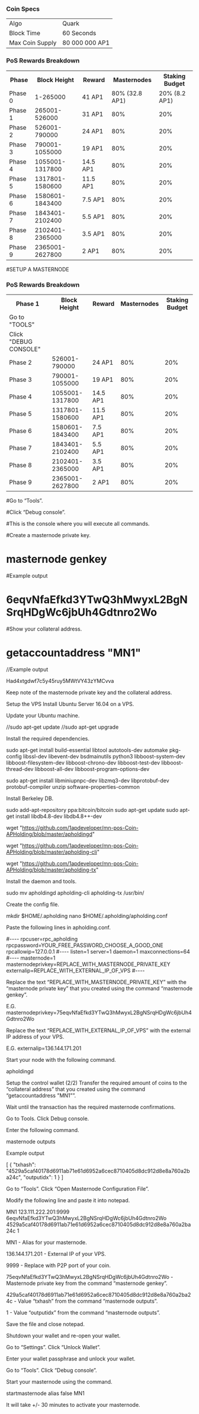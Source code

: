 
### Coin Specs
<table>
<tr><td>Algo</td><td>Quark</td></tr>
<tr><td>Block Time</td><td>60 Seconds</td></tr>
<tr><td>Max Coin Supply </td><td>80 000 000 AP1</td></tr>
</table>


### PoS Rewards Breakdown

<table>
<th>Phase</th><th>Block Height</th><th>Reward</th><th>Masternodes</th><th>Staking Budget</th>
<tr><td>Phase 0</td><td>1-265000</td><td>41 AP1</td><td>80% (32.8 AP1)</td><td>20% (8.2 AP1)</td></tr>
<tr><td>Phase 1</td><td>265001-526000</td><td>31 AP1</td><td>80% </td><td>20% </td></tr>
<tr><td>Phase 2</td><td>526001-790000</td><td>24 AP1</td><td>80% </td><td>20% </td></tr>
<tr><td>Phase 3</td><td>790001-1055000</td><td>19 AP1</td><td>80% </td><td>20%</td></tr>
<tr><td>Phase 4</td><td>1055001-1317800</td><td>14.5 AP1</td><td>80% </td><td>20%</td></tr>
<tr><td>Phase 5</td><td>1317801-1580600</td><td>11.5 AP1</td><td>80% </td><td>20%</td></tr>
<tr><td>Phase 6</td><td>1580601-1843400</td><td>7.5 AP1</td><td>80% </td><td>20%</td></tr>
<tr><td>Phase 7</td><td>1843401-2102400</td><td>5.5 AP1</td><td>80% </td><td>20%</td></tr>
<tr><td>Phase 8</td><td>2102401-2365000</td><td>3.5 AP1</td><td>80% </td><td>20%</td></tr>
<tr><td>Phase 9</td><td>2365001-2627800</td><td>2 AP1</td><td>80% </td><td>20%</td></tr>
</table>


#SETUP A MASTERNODE 


### PoS Rewards Breakdown

<table>
<th>Phase 1</th><th>Block Height</th><th>Reward</th><th>Masternodes</th><th>Staking Budget</th>
<tr><td>Go to "TOOLS"</td></tr>
<tr><td>Click "DEBUG CONSOLE"</td></tr>
<tr><td>Phase 2</td><td>526001-790000</td><td>24 AP1</td><td>80% </td><td>20% </td></tr>
<tr><td>Phase 3</td><td>790001-1055000</td><td>19 AP1</td><td>80% </td><td>20%</td></tr>
<tr><td>Phase 4</td><td>1055001-1317800</td><td>14.5 AP1</td><td>80% </td><td>20%</td></tr>
<tr><td>Phase 5</td><td>1317801-1580600</td><td>11.5 AP1</td><td>80% </td><td>20%</td></tr>
<tr><td>Phase 6</td><td>1580601-1843400</td><td>7.5 AP1</td><td>80% </td><td>20%</td></tr>
<tr><td>Phase 7</td><td>1843401-2102400</td><td>5.5 AP1</td><td>80% </td><td>20%</td></tr>
<tr><td>Phase 8</td><td>2102401-2365000</td><td>3.5 AP1</td><td>80% </td><td>20%</td></tr>
<tr><td>Phase 9</td><td>2365001-2627800</td><td>2 AP1</td><td>80% </td><td>20%</td></tr>
</table>

#Go to “Tools”. 

#Click “Debug console”.  

#This is the console where you will execute all commands.

#Create a masternode private key.

#   masternode genkey

#Example output

#   6eqvNfaEfkd3YTwQ3hMwyxL2BgNSrqHDgWc6jbUh4Gdtnro2Wo

#Show your collateral address.

#   getaccountaddress "MN1"

//Example output

Had4xtgdwf7c5y45ruy5MWtVY43zYMCvva

Keep note of the masternode private key and the collateral address.


Setup the VPS
Install Ubuntu Server 16.04 on a VPS.

Update your Ubuntu machine.

//sudo apt-get update
//sudo apt-get upgrade

Install the required dependencies.

sudo apt-get install build-essential libtool autotools-dev automake pkg-config libssl-dev libevent-dev bsdmainutils python3 libboost-system-dev libboost-filesystem-dev libboost-chrono-dev libboost-test-dev libboost-thread-dev libboost-all-dev libboost-program-options-dev

sudo apt-get install libminiupnpc-dev libzmq3-dev libprotobuf-dev protobuf-compiler unzip software-properties-common

Install Berkeley DB.

sudo add-apt-repository ppa:bitcoin/bitcoin
sudo apt-get update
sudo apt-get install libdb4.8-dev libdb4.8++-dev


wget "https://github.com/1apdeveloper/mn-pos-Coin-APHolding/blob/master/apholdingd" 

wget "https://github.com/1apdeveloper/mn-pos-Coin-APHolding/blob/master/apholding-cli" 

wget "https://github.com/1apdeveloper/mn-pos-Coin-APHolding/blob/master/apholding-tx" 

Install the daemon and tools.

sudo mv apholdingd apholding-cli apholding-tx /usr/bin/

Create the config file.

mkdir $HOME/.apholding
nano $HOME/.apholding/apholding.conf

Paste the following lines in apholding.conf.

#----
rpcuser=rpc_apholding
rpcpassword=YOUR_FREE_PASSWORD_CHOOSE_A_GOOD_ONE
rpcallowip=127.0.0.1
#----
listen=1
server=1
daemon=1
maxconnections=64
#----
masternode=1
masternodeprivkey=REPLACE_WITH_MASTERNODE_PRIVATE_KEY
externalip=REPLACE_WITH_EXTERNAL_IP_OF_VPS
#----

Replace the text “REPLACE_WITH_MASTERNODE_PRIVATE_KEY” with the “masternode private key” that you created using the command “masternode genkey”. 

E.G. masternodeprivkey=75eqvNfaEfkd3YTwQ3hMwyxL2BgNSrqHDgWc6jbUh4Gdtnro2Wo

Replace the text “REPLACE_WITH_EXTERNAL_IP_OF_VPS” with the external IP address of your VPS. 

E.G. externalip=136.144.171.201

Start your node with the following command.

apholdingd

Setup the control wallet (2/2)
Transfer the required amount of coins to the “collateral address” that you created using the command “getaccountaddress "MN1"”.

Wait until the transaction has the required masternode confirmations.

Go to Tools. 
Click Debug console.

Enter the following command.

masternode outputs

Example output


[
  {
    "txhash": "4529a5caf40178d6911ab71e61d6952a6cec8710405d8dc912d8e8a760a2ba24c",
    "outputidx": 1
  }
]


Go to “Tools”. 
Click “Open Masternode Configuration File”.

Modify the following line and paste it into notepad.

MN1 123.111.222.201:9999 6eqvNfaEfkd3YTwQ3hMwyxL2BgNSrqHDgWc6jbUh4Gdtnro2Wo 4529a5caf40178d6911ab71e61d6952a6cec8710405d8dc912d8e8a760a2ba24c 1

MN1 - Alias for your masternode.

136.144.171.201 - External IP of your VPS.

9999 - Replace with P2P port of your coin.

75eqvNfaEfkd3YTwQ3hMwyxL2BgNSrqHDgWc6jbUh4Gdtnro2Wo - Masternode private key from the command “masternode genkey”.

429a5caf40178d6911ab71e61d6952a6cec8710405d8dc912d8e8a760a2ba24c - Value “txhash” from the command “masternode outputs”.

1 - Value “outputidx” from the command “masternode outputs”.

Save the file and close notepad.

Shutdown your wallet and re-open your wallet.

Go to “Settings”. 
Click “Unlock Wallet”.

Enter your wallet passphrase and unlock your wallet.

Go to “Tools”. 
Click “Debug console”.

Start your masternode using the command.

startmasternode alias false MN1

It will take +/- 30 minutes to activate your masternode.



